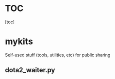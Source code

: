 # TOC
[toc]

# mykits
Self-used stuff (tools, utilities, etc) for public sharing

## dota2_waiter.py
